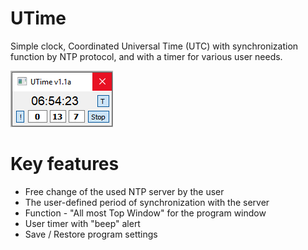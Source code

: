 # UTime

Simple clock, Coordinated Universal Time (UTC) with synchronization function by NTP protocol, and with a timer for various user needs.

![screenshot](https://raw.githubusercontent.com/JohnMcLaren/UTime/master/img/screenshot.png)

# Key features

* Free change of the used NTP server by the user
* The user-defined period of synchronization with the server
* Function - "All most Top Window" for the program window
* User timer with "beep" alert
* Save / Restore program settings

